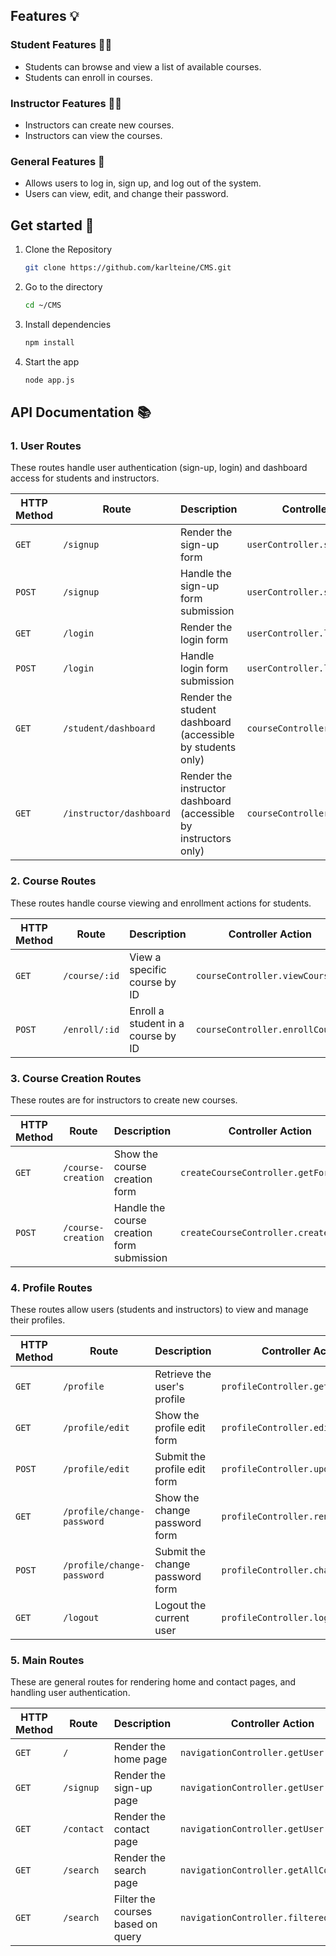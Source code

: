 ## Features 💡

### Student Features 👩‍🎓

- Students can browse and view a list of available courses.
- Students can enroll in courses.

### Instructor Features 👨‍🏫

- Instructors can create new courses.
- Instructors can view the courses.

### General Features 🔑

- Allows users to log in, sign up, and log out of the system.
- Users can view, edit, and change their password.

## Get started 🚀

1. Clone the Repository

   ```bash
   git clone https://github.com/karlteine/CMS.git
   ```
2. Go to the directory

   ```bash
   cd ~/CMS
   ```

3. Install dependencies

   ```bash
   npm install
   ```

4. Start the app

    ```bash
    node app.js
    ```
## API Documentation 📚

### 1. **User Routes**

These routes handle user authentication (sign-up, login) and dashboard access for students and instructors.

| HTTP Method | Route                          | Description                                           | Controller Action                |
|-------------|--------------------------------|-------------------------------------------------------|-----------------------------------|
| `GET`       | `/signup`                      | Render the sign-up form                               | `userController.signupForm`      |
| `POST`      | `/signup`                      | Handle the sign-up form submission                    | `userController.signup`          |
| `GET`       | `/login`                       | Render the login form                                 | `userController.loginForm`       |
| `POST`      | `/login`                       | Handle login form submission                          | `userController.login`           |
| `GET`       | `/student/dashboard`           | Render the student dashboard (accessible by students only) | `courseController.getAllCourses` |
| `GET`       | `/instructor/dashboard`        | Render the instructor dashboard (accessible by instructors only) | `courseController.getAllCourses` |

### 2. **Course Routes**

These routes handle course viewing and enrollment actions for students.

| HTTP Method | Route                      | Description                             | Controller Action             |
|-------------|----------------------------|-----------------------------------------|-------------------------------|
| `GET`       | `/course/:id`              | View a specific course by ID            | `courseController.viewCourse`  |
| `POST`      | `/enroll/:id`              | Enroll a student in a course by ID      | `courseController.enrollCourse` |

### 3. **Course Creation Routes**

These routes are for instructors to create new courses.

| HTTP Method | Route                      | Description                             | Controller Action                |
|-------------|----------------------------|-----------------------------------------|----------------------------------|
| `GET`       | `/course-creation`         | Show the course creation form           | `createCourseController.getForm` |
| `POST`      | `/course-creation`         | Handle the course creation form submission | `createCourseController.createCourse` |

### 4. **Profile Routes**

These routes allow users (students and instructors) to view and manage their profiles.

| HTTP Method | Route                          | Description                             | Controller Action               |
|-------------|--------------------------------|-----------------------------------------|---------------------------------|
| `GET`       | `/profile`                     | Retrieve the user's profile             | `profileController.getProfile`  |
| `GET`       | `/profile/edit`                | Show the profile edit form              | `profileController.editProfile` |
| `POST`      | `/profile/edit`                | Submit the profile edit form            | `profileController.updateProfile` |
| `GET`       | `/profile/change-password`     | Show the change password form           | `profileController.renderChange` |
| `POST`      | `/profile/change-password`     | Submit the change password form         | `profileController.changePassword` |
| `GET`       | `/logout`                      | Logout the current user                 | `profileController.logout`      |

### 5. **Main Routes**

These are general routes for rendering home and contact pages, and handling user authentication.

| HTTP Method | Route        | Description                                   | Controller Action             |
|-------------|--------------|-----------------------------------------------|-------------------------------|
| `GET`       | `/`          | Render the home page                          | `navigationController.getUser` |
| `GET`       | `/signup`    | Render the sign-up page                       | `navigationController.getUser` |
| `GET`       | `/contact`   | Render the contact page                       | `navigationController.getUser` |
| `GET`       | `/search`   | Render the search page                       | `navigationController.getAllCourses` |
| `GET`       | `/search`   | Filter the courses based on query                  | `navigationController.filteredCourses` |
